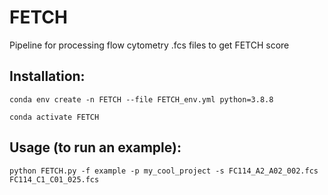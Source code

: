 # FETCH
Pipeline for processing flow cytometry .fcs files to get FETCH score

## Installation: 
`conda env create -n FETCH --file FETCH_env.yml python=3.8.8`

`conda activate FETCH`

## Usage (to run an example):
`python FETCH.py -f example -p my_cool_project -s FC114_A2_A02_002.fcs FC114_C1_C01_025.fcs`
